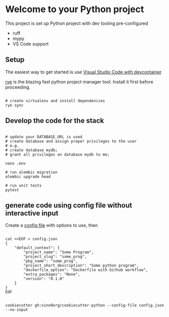 
# Welcome to your Python project

This project is set up Python project with dev tooling pre-configured

* ruff
* mypy
* VS Code support

## Setup

The easiest way to get started is use [Visual Studio Code with devcontainer](https://code.visualstudio.com/docs/devcontainers/containers)

[rye](https://github.com/astral-sh/rye) is the blazing fast python project manager tool. Install it first before proceeding.


```shell

# create virtualenv and install dependencies
rye sync

```

## Develop the code for the stack

```shell

# update your DATABASE_URL is used
# create database and assign proper privileges to the user
# e.g.
# create database mydb;
# grant all privileges on database mydb to me;

nano .env

# run alembic migration
alembic upgrade head

# run unit tests
pytest

```

## generate code using config file without interactive input

Create a [config file](sample_prog.json) with options to use, then

```shell

cat <<EOF > config.json
{
    "default_context": {
        "project_name": "Some Program",
        "project_slug": "some_prog",
        "pkg_name": "some_prog",
        "project_short_description": "Some python program",
        "dockerfile_option": "Dockerfile with Github workflow",
        "extra_packages": "None",
        "version": "0.1.0"
    }
}
EOF


cookiecutter gh:vino9org/cookiecutter-python --config-file config.json --no-input

```
